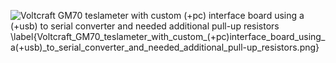 ![Voltcraft GM70 teslameter with custom (+pc) interface board using a (+usb) to serial converter and needed additional pull-up resistors \label{Voltcraft_GM70_teslameter_with_custom_(+pc)_interface_board_using_a_(+usb)_to_serial_converter_and_needed_additional_pull-up_resistors.png}](./generated_images/border_Voltcraft_GM70_teslameter_with_custom_(+pc)_interface_board_using_a_(+usb)_to_serial_converter_and_needed_additional_pull-up_resistors.png)

